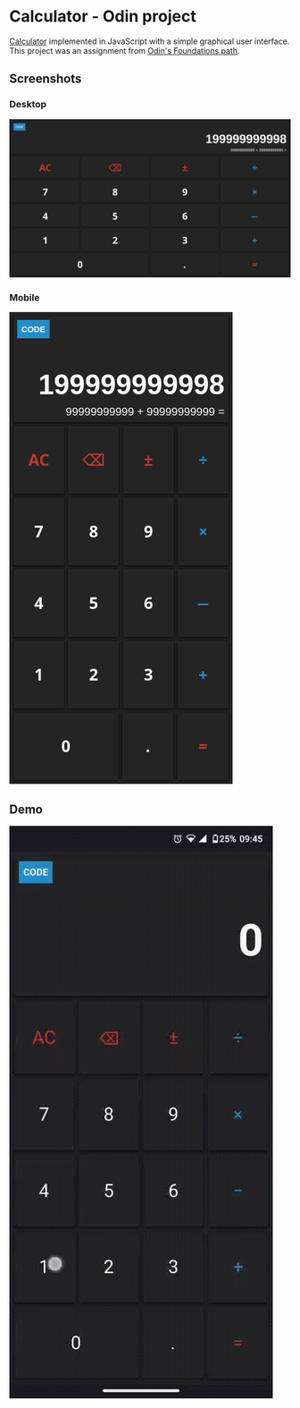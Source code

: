 # Calculator - Odin project
[Calculator](https://en.wikipedia.org/wiki/Calculator) implemented in JavaScript with a simple graphical user interface. This project was an assignment from [Odin's Foundations path](https://www.theodinproject.com/paths/foundations/courses/foundations/lessons/calculator).

## Screenshots

### Desktop

![desktop-screenshot](screenshots/desktop.png)

### Mobile

![mobiles-creenshot](screenshots/mobile.png)

## Demo

![mobile-demo](demo/demo.gif)
